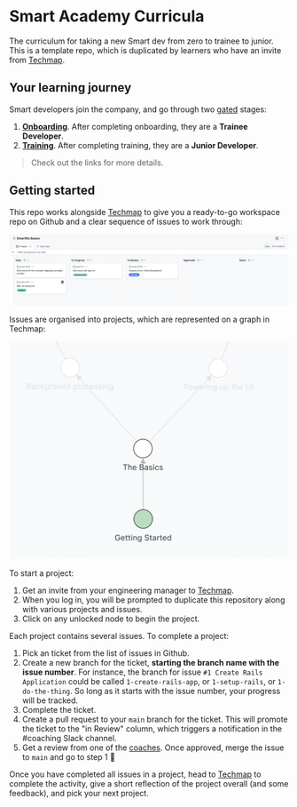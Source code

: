 # Smart Academy Curricula

The curriculum for taking a new Smart dev from zero to trainee to junior. This is a template repo, which is duplicated by learners who have an invite from [Techmap](https://graph.techmap.app).

## Your learning journey

Smart developers join the company, and go through two [gated](./training/README.md) stages:

1. **[Onboarding](./onboarding/README.md)**. After completing onboarding, they are a **Trainee Developer**.
2. **[Training](./training/README.md)**. After completing training, they are a **Junior Developer**.

> Check out the links for more details.

## Getting started

This repo works alongside [Techmap](https://graph.techmap.app) to give you a ready-to-go workspace repo on Github and a clear sequence of issues to work through:

![Github project](../projects/images/github-project.png)

Issues are organised into projects, which are represented on a graph in Techmap:

![Techmap projects](../projects/images/techmap.png)

To start a project:

1. Get an invite from your engineering manager to [Techmap](https://graph.techmap.app).
2. When you log in, you will be prompted to duplicate this repository along with various projects and issues.
3. Click on any unlocked node to begin the project.

Each project contains several issues. To complete a project:

1. Pick an ticket from the list of issues in Github.
2. Create a new branch for the ticket, **starting the branch name with the issue number**. For instance, the branch for issue `#1 Create Rails Application` could be called `1-create-rails-app`, or `1-setup-rails`, or `1-do-the-thing`. So long as it starts with the issue number, your progress will be tracked.
3. Complete the ticket.
4. Create a pull request to your `main` branch for the ticket. This will promote the ticket to the "in Review" column, which triggers a notification in the #coaching Slack channel.
5. Get a review from one of the [coaches](./coaching/README.md). Once approved, merge the issue to `main` and go to step 1 :slightly_smiling_face:

Once you have completed all issues in a project, head to [Techmap](https://graph.techmap.app) to complete the activity, give a short reflection of the project overall (and some feedback), and pick your next project.